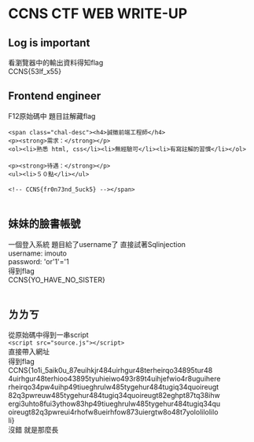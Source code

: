 # CCNS CTF WEB WRITE-UP

## Log is important

看瀏覽器中的輸出資料得知flag
<br>
CCNS{53lf_x55}
<br>
## Frontend engineer

F12原始碼中 題目註解藏flag

`<span class="chal-desc"><h4>誠徵前端工程師</h4>`<br>
`<p><strong>需求：</strong></p>`<br>
`<ol><li>熟悉 html, css</li><li>無經驗可</li><li>有寫註解的習慣</li></ol>`<br>
<br>
`<p><strong>待遇：</strong></p>`<br>
`<ul><li>５０點</li></ul>`<br>
<br>
`<!-- CCNS{fr0n73nd_5uck5} --></span>`<br>
<br>
## 妹妹的臉書帳號

一個登入系統 題目給了username了 直接試著Sqlinjection<br>
username: imouto  <br>
password: 'or'1'='1<br>
得到flag<br>
CCNS{YO_HAVE_NO_SISTER}<br>
<br>
## ㄌㄌㄎ

從原始碼中得到一串script<br>
`<script src="source.js"></script>`<br>
直接帶入網址<br>
得到flag<br>
CCNS{1o1i_5aik0u_87euihkjr484uirhgur48terheirqo34895tur48<br>
4uirhgur48terhioo43895tyuhieiwo493r89t4uihjefwio4r8uguihere<br>
rheirqo34pw4uihp49tiueghrulw485tygehur484tugiq34quoireugt<br>
82q3pwreuw485tygehur484tugiq34quoireugt82eghpt87tq38ihw<br>
ergi3uhto8fui3ythow83hp49tiueghrulw485tygehur484tugiq34qu<br>
oireugt82q3pwreui4rhofw8ueirhfow873uiergtw8o48t7yololilolilo<br>
li}<br>
沒錯 就是那麼長

